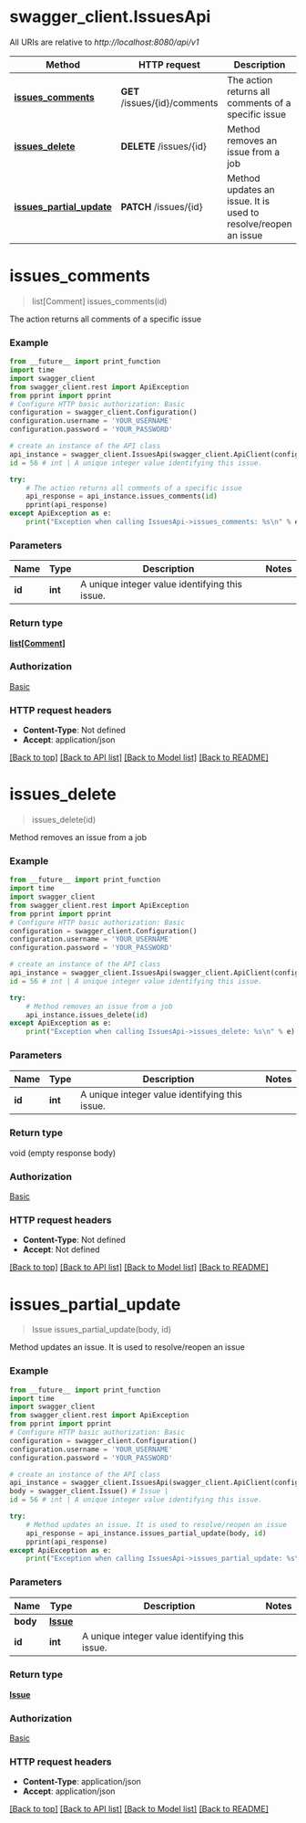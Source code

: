 # swagger_client.IssuesApi

All URIs are relative to *http://localhost:8080/api/v1*

Method | HTTP request | Description
------------- | ------------- | -------------
[**issues_comments**](IssuesApi.md#issues_comments) | **GET** /issues/{id}/comments | The action returns all comments of a specific issue
[**issues_delete**](IssuesApi.md#issues_delete) | **DELETE** /issues/{id} | Method removes an issue from a job
[**issues_partial_update**](IssuesApi.md#issues_partial_update) | **PATCH** /issues/{id} | Method updates an issue. It is used to resolve/reopen an issue

# **issues_comments**
> list[Comment] issues_comments(id)

The action returns all comments of a specific issue

### Example
```python
from __future__ import print_function
import time
import swagger_client
from swagger_client.rest import ApiException
from pprint import pprint
# Configure HTTP basic authorization: Basic
configuration = swagger_client.Configuration()
configuration.username = 'YOUR_USERNAME'
configuration.password = 'YOUR_PASSWORD'

# create an instance of the API class
api_instance = swagger_client.IssuesApi(swagger_client.ApiClient(configuration))
id = 56 # int | A unique integer value identifying this issue.

try:
    # The action returns all comments of a specific issue
    api_response = api_instance.issues_comments(id)
    pprint(api_response)
except ApiException as e:
    print("Exception when calling IssuesApi->issues_comments: %s\n" % e)
```

### Parameters

Name | Type | Description  | Notes
------------- | ------------- | ------------- | -------------
 **id** | **int**| A unique integer value identifying this issue. |

### Return type

[**list[Comment]**](Comment.md)

### Authorization

[Basic](../README.md#Basic)

### HTTP request headers

 - **Content-Type**: Not defined
 - **Accept**: application/json

[[Back to top]](#) [[Back to API list]](../README.md#documentation-for-api-endpoints) [[Back to Model list]](../README.md#documentation-for-models) [[Back to README]](../README.md)

# **issues_delete**
> issues_delete(id)

Method removes an issue from a job

### Example
```python
from __future__ import print_function
import time
import swagger_client
from swagger_client.rest import ApiException
from pprint import pprint
# Configure HTTP basic authorization: Basic
configuration = swagger_client.Configuration()
configuration.username = 'YOUR_USERNAME'
configuration.password = 'YOUR_PASSWORD'

# create an instance of the API class
api_instance = swagger_client.IssuesApi(swagger_client.ApiClient(configuration))
id = 56 # int | A unique integer value identifying this issue.

try:
    # Method removes an issue from a job
    api_instance.issues_delete(id)
except ApiException as e:
    print("Exception when calling IssuesApi->issues_delete: %s\n" % e)
```

### Parameters

Name | Type | Description  | Notes
------------- | ------------- | ------------- | -------------
 **id** | **int**| A unique integer value identifying this issue. |

### Return type

void (empty response body)

### Authorization

[Basic](../README.md#Basic)

### HTTP request headers

 - **Content-Type**: Not defined
 - **Accept**: Not defined

[[Back to top]](#) [[Back to API list]](../README.md#documentation-for-api-endpoints) [[Back to Model list]](../README.md#documentation-for-models) [[Back to README]](../README.md)

# **issues_partial_update**
> Issue issues_partial_update(body, id)

Method updates an issue. It is used to resolve/reopen an issue

### Example
```python
from __future__ import print_function
import time
import swagger_client
from swagger_client.rest import ApiException
from pprint import pprint
# Configure HTTP basic authorization: Basic
configuration = swagger_client.Configuration()
configuration.username = 'YOUR_USERNAME'
configuration.password = 'YOUR_PASSWORD'

# create an instance of the API class
api_instance = swagger_client.IssuesApi(swagger_client.ApiClient(configuration))
body = swagger_client.Issue() # Issue |
id = 56 # int | A unique integer value identifying this issue.

try:
    # Method updates an issue. It is used to resolve/reopen an issue
    api_response = api_instance.issues_partial_update(body, id)
    pprint(api_response)
except ApiException as e:
    print("Exception when calling IssuesApi->issues_partial_update: %s\n" % e)
```

### Parameters

Name | Type | Description  | Notes
------------- | ------------- | ------------- | -------------
 **body** | [**Issue**](Issue.md)|  |
 **id** | **int**| A unique integer value identifying this issue. |

### Return type

[**Issue**](Issue.md)

### Authorization

[Basic](../README.md#Basic)

### HTTP request headers

 - **Content-Type**: application/json
 - **Accept**: application/json

[[Back to top]](#) [[Back to API list]](../README.md#documentation-for-api-endpoints) [[Back to Model list]](../README.md#documentation-for-models) [[Back to README]](../README.md)
